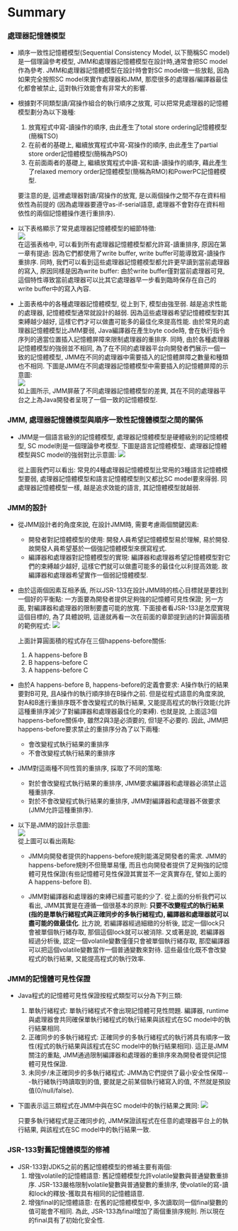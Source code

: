 # Summary

### 處理器記憶體模型

* 順序一致性記憶體模型\(Sequential Consistency Model, 以下簡稱SC model\)是一個理論參考模型, JMM和處理器記憶體模型在設計時,通常會把SC model作為參考. JMM和處理器記憶體模型在設計時會對SC model做一些放鬆, 因為如果完全按照SC model來實作處理器和JMM, 那麼很多的處理器/編譯器最佳化都會被禁止, 這對執行效能會有非常大的影響.
* 根據對不同類型讀/寫操作組合的執行順序之放寬, 可以把常見處理器的記憶體模型劃分為以下幾種:

  1. 放寬程式中寫-讀操作的順序, 由此產生了total store ordering記憶體模型\(簡稱TSO\)  
  2. 在前者的基礎上, 繼續放寬程式中寫-寫操作的順序, 由此產生了partial store order記憶體模型\(簡稱為PSO\)  
  3. 在前面兩者的基礎上, 繼續放寬程式中讀-寫和讀-讀操作的順序, 藉此產生了relaxed memory order記憶體模型\(簡稱為RMO\)和PowerPC記憶體模型.

  要注意的是, 這裡處理器對讀/寫操作的放寬, 是以兩個操作之間不存在資料相依性為前提的 \(因為處理器要遵守as-if-serial語意, 處理器不會對存在資料相依性的兩個記憶體操作進行重排序\).

* 以下表格顯示了常見處理器記憶體模型的細節特徵:  
  ![](/assets/jmm-55.png)  
  在這張表格中, 可以看到所有處理器記憶體模型都允許寫-讀重排序, 原因在第一章有提過: 因為它們都使用了write buffer, write buffer可能導致寫-讀操作重排序. 同時, 我們可以看到這些處理器記憶體模型都允許更早讀到當前處理器的寫入, 原因同樣是因為write buffer: 由於write buffer僅對當前處理器可見, 這個特性導致當前處理器可以比其它處理器早一步看到臨時保存在自己的write buffer中的寫入內容.

* 上面表格中的各種處理器記憶體模型, 從上到下, 模型由強至弱. 越是追求性能的處理器, 記憶體模型通常就設計的越弱. 因為這些處理器希望記憶體模型對其束縛越少越好, 這樣它們才可以做盡可能多的最佳化來提高性能. 由於常見的處理器記憶體模型比JMM要弱, Java編譯器在產生byte code時, 會在執行指令序列的適當位置插入記憶體屏障來限制處理器的重排序. 同時, 由於各種處理器記憶體模型的強弱並不相同, 為了在不同的處理器平台向開發者們展示一個一致的記憶體模型, JMM在不同的處理器中需要插入的記憶體屏障之數量和種類也不相同. 下圖是JMM在不同處理器記憶體模型中需要插入的記憶體屏障的示意圖:  
  ![](/assets/jmm-56.png)  
  如上圖所示, JMM屏蔽了不同處理器記憶體模型的差異, 其在不同的處理器平台之上為Java開發者呈現了一個一致的記憶體模型.

### JMM, 處理器記憶體模型與順序一致性記憶體模型之間的關係

* JMM是一個語言級別的記憶體模型, 處理器記憶體模型是硬體級別的記憶體模型, SC model則是一個理論參考模型. 下圖是語言記憶體模型、處理器記憶體模型與SC model的強弱對比示意圖:
  ![](/assets/jmm-57.png)

  從上圖我們可以看出: 常見的4種處理器記憶體模型比常用的3種語言記憶體模型要弱, 處理器記憶體模型和語言記憶體模型則又都比SC model要來得弱. 同處理器記憶體模型一樣, 越是追求效能的語言, 其記憶體模型就越弱.

### JMM的設計

* 從JMM設計者的角度來說, 在設計JMM時, 需要考慮兩個關鍵因素:
  * 開發者對記憶體模型的使用: 開發人員希望記憶體模型易於理解, 易於開發. 故開發人員希望基於一個強記憶體模型來撰寫程式.
  * 編譯器和處理器對記憶體模型的實現: 編譯器和處理器希望記憶體模型對它們的束縛越少越好, 這樣它們就可以做盡可能多的最佳化以利提高效能. 故編譯器和處理器希望實作一個弱記憶體模型.
* 由於這兩個因素互相矛盾, 所以JSR-133在設計JMM時的核心目標就是要找到一個好的平衡點: 一方面要為開發者提供足夠強的記憶體可見性保證; 另一方面, 對編譯器和處理器的限制要盡可能的放寬. 下面接者看JSR-133是怎麼實現這個目標的, 為了具體說明, 這邊就再看一次在前面的章節提到過的計算圓面積的範例程式:
  ![](/assets/jmm-10-2.png)

  上面計算圓面積的程式存在三個happens-before關係:
  1. A happens-before B
  2. B happens-before C
  3. A happens-before C

* 由於A happens-before B, happens-before的定義會要求: A操作執行的結果要對B可見, 且A操作的執行順序排在B操作之前. 但是從程式語意的角度來說, 對A和B進行重排序既不會改變程式的執行結果, 又能提高程式的執行效能\(允許這種重排序減少了對編譯器和處理器最佳化的束縛\). 也就是說, 上面這3個happens-before關係中, 雖然2與3是必須要的, 但1是不必要的. 因此, JMM把happens-before要求禁止的重排序分為了以下兩種:
  * 會改變程式執行結果的重排序
  * 不會改變程式執行結果的重排序
* JMM對這兩種不同性質的重排序, 採取了不同的策略:
  * 對於會改變程式執行結果的重排序, JMM要求編譯器和處理器必須禁止這種重排序.
  * 對於不會改變程式執行結果的重排序, JMM對編譯器和處理器不做要求\(JMM允許這種重排序\).
* 以下是JMM的設計示意圖:  
  ![](/assets/jmm-58.png)  
  從上圖可以看出兩點:

  * JMM向開發者提供的happens-before規則能滿足開發者的需求. JMM的happens-before規則不但簡單易懂, 而且也向開發者提供了足夠強的記憶體可見性保證\(有些記憶體可見性保證其實並不一定真實存在, 譬如上面的A happens-before B\).

  * JMM對編譯器和處理器的束縛已經盡可能的少了. 從上面的分析我們可以看出, JMM其實是在遵循一個很基本的原則: **只要不改變程式的執行結果\(指的是單執行緒程式與正確同步的多執行緒程式\), 編譯器和處理器就可以盡可能的做最佳化**. 比方說, 若編譯器經過細緻的分析後, 認定一個lock只會被單個執行緒存取, 那個這個lock就可以被消除. 又或著是說, 若編譯器經過分析後, 認定一個volatile變數僅僅只會被單個執行緒存取, 那麼編譯器可以把這個volatile變數當作一個普通變數來對待. 這些最佳化既不會改變程式的執行結果, 又能提高程式的執行效率.

### JMM的記憶體可見性保證

* Java程式的記憶體可見性保證按程式類型可以分為下列三類:
  1. 單執行緒程式: 單執行緒程式不會出現記憶體可見性問題. 編譯器, runtime與處理器會共同確保單執行緒程式的執行結果與該程式在SC model中的執行結果相同.
  2. 正確同步的多執行緒程式: 正確同步的多執行緒程式的執行將具有順序一致性\(程式的執行結果與該程式在SC model中的執行結果相同\). 這正是JMM關注的重點, JMM通過限制編譯器和處理器的重排序來為開發者提供記憶體可見性保證.
  3. 未同步/未正確同步的多執行緒程式: JMM為它們提供了最小安全性保障---執行緒執行時讀取到的值, 要就是之前某個執行緒寫入的值, 不然就是預設值\(0/null/false\).
* 下圖表示這三類程式在JMM中與在SC model中的執行結果之異同:
  ![](/assets/jmm-59.png)

  只要多執行緒程式是正確同步的, JMM保證該程式在任意的處理器平台上的執行結果, 與該程式在SC model中的執行結果一致.

### JSR-133對舊記憶體模型的修補

* JSR-133對JDK5之前的舊記憶體模型的修補主要有兩個:
  1. 增強volatile的記憶體語意: 舊記憶體模型允許volatile變數與普通變數重排序. JSR-133嚴格限制volatile變數與普通變數的重排序, 使volatile的寫-讀和lock的釋放-獲取具有相同的記憶體語意.
  2. 增強final的記憶體語意: 在舊的記憶體模型中, 多次讀取同一個final變數的值可能會不相同. 為此, JSR-133為final增加了兩個重排序規則. 所以現在的final具有了初始化安全性.



